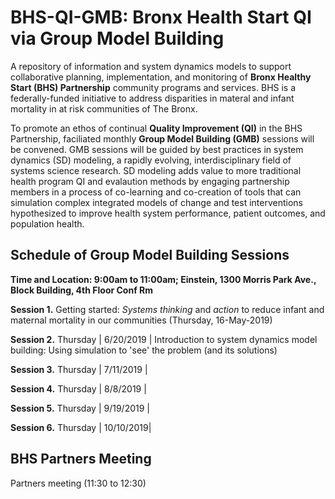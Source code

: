 # BHS-QI-GMB: Bronx Health Start QI via Group Model Building 
A repository of information and system dynamics models to support collaborative planning, implementation, and monitoring of <b>Bronx Healthy Start (BHS) Partnership</b> community programs and services. BHS is a federally-funded initiative to address disparities in materal and infant mortality in at risk communities of The Bronx.  

To promote an ethos of continual <b>Quality Improvement (QI)</b> in the BHS Partnership, faciliated monthly <b>Group Model Building (GMB)</b> sessions will be convened. GMB sessions will be guided by best practices in system dynamics (SD) modeling, a rapidly evolving, interdisciplinary field of systems science research. SD modeling adds value to more traditional health program QI and evalaution methods by engaging partnership members in a process of co-learning and co-creation of tools that can simulation complex integrated models of change and test interventions hypothesized to improve health system performance, patient outcomes, and population health. 

## Schedule of Group Model Building Sessions

<b>Time and Location: 9:00am to 11:00am; Einstein, 1300 Morris Park Ave., Block Building, 4th Floor Conf Rm</b>

<b>Session 1.</b> Getting started: <i>Systems thinking</i> and <i>action</i> to reduce infant and maternal mortality in our communities (Thursday, 16-May-2019)<br> 


<b>Session 2.</b> Thursday | 6/20/2019 | Introduction to system dynamics model building: Using simulation to 'see' the problem (and its solutions) 

<b>Session 3.</b> Thursday | 7/11/2019 |

<b>Session 4.</b> Thursday | 8/8/2019  | 

<b>Session 5.</b> Thursday | 9/19/2019 | 

<b>Session 6.</b> Thursday | 10/10/2019| 

## BHS Partners Meeting

Partners meeting (11:30 to 12:30)
